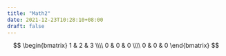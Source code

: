 ```yaml
---
title: "Math2"
date: 2021-12-23T10:28:10+08:00
draft: false
---
```




<!--more-->

$$
\begin{bmatrix} 
1 & 2 & 3  \\\\
 0 & 0 & 0 \\\\
 0 & 0 & 0  
\end{bmatrix}
$$
